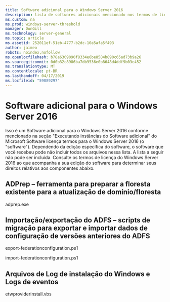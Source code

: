 ```yaml
---
title: Software adicional para o Windows Server 2016
description: lista de softwares adicionais mencionado nos termos de licença
ms.custom: na
ms.prod: windows-server-threshold
manager: DonGill
ms.technology: server-general
ms.topic: article
ms.assetid: 252011ef-51eb-4777-b2dc-10a5afa5f493
author: jaimeo
robots: noindex,nofollow
ms.openlocfilehash: b78a6309090f8334e6be8584b890c65ad73b9a26
ms.sourcegitcommit: 0d0b32c8986ba7db9536e0b8648d4ddf9b03e452
ms.translationtype: MT
ms.contentlocale: pt-BR
ms.lasthandoff: 04/17/2019
ms.locfileid: "59889297"
---
```

# <a name="additional-software-for-windows-server-2016"></a>Software adicional para o Windows Server 2016

Isso é um Software adicional para o Windows Server 2016 conforme mencionado na seção "Executando instâncias do Software adicional" do Microsoft Software licença termos para o Windows Server 2016 (o "software"). Dependendo da edição específica do software, o software que você recebeu pode não incluir todos os arquivos nessa lista. A lista a seguir não pode ser incluída. Consulte os termos de licença do Windows Server 2016 ao que acompanha a sua edição do software para determinar seus direitos relativos aos componentes abaixo.

## <a name="adprep--tool-to-prepare-existing-forest-for-forestdomain-upgrade"></a>ADPrep – ferramenta para preparar a floresta existente para a atualização de domínio/floresta
adprep.exe

## <a name="adfs-importexport--migration-scripts-to-export-and-import-configuration-data-from-prior-versions-of-adfs"></a>Importação/exportação do ADFS – scripts de migração para exportar e importar dados de configuração de versões anteriores do ADFS
export-federationconfiguration.ps1
 
import-federationconfiguration.ps1

## <a name="windows-setup-log-files-and-event-logs"></a>Arquivos de Log de instalação do Windows e Logs de eventos 
etwproviderinstall.vbs
 